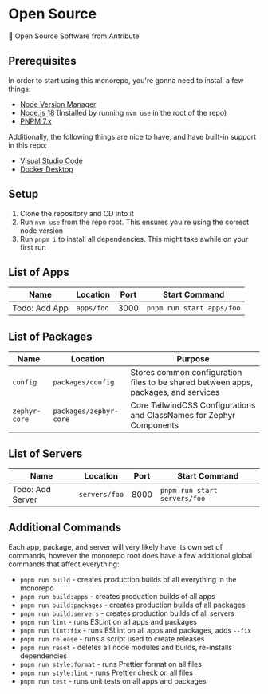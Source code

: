 # Open Source

💙 Open Source Software from Antribute

## Prerequisites

In order to start using this monorepo, you're gonna need to install a few things:

- [Node Version Manager](https://github.com/nvm-sh/nvm)
- [Node.js 18](https://nodejs.org/en/) (Installed by running `nvm use` in the root of the repo)
- [PNPM 7.x](https://pnpm.io/)

Additionally, the following things are nice to have, and have built-in support in this repo:

- [Visual Studio Code](https://code.visualstudio.com/)
- [Docker Desktop](https://www.docker.com/products/docker-desktop/)

## Setup

1. Clone the repository and CD into it
1. Run `nvm use` from the repo root. This ensures you're using the correct node version
1. Run `pnpm i` to install all dependencies. This might take awhile on your first run

## List of Apps

| Name          | Location   | Port | Start Command             |
| ------------- | ---------- | ---- | ------------------------- |
| Todo: Add App | `apps/foo` | 3000 | `pnpm run start apps/foo` |

## List of Packages

| Name          | Location               | Purpose                                                                             |
| ------------- | ---------------------- | ----------------------------------------------------------------------------------- |
| `config`      | `packages/config`      | Stores common configuration files to be shared between apps, packages, and services |
| `zephyr-core` | `packages/zephyr-core` | Core TailwindCSS Configurations and ClassNames for Zephyr Components                |

## List of Servers

| Name             | Location      | Port | Start Command                |
| ---------------- | ------------- | ---- | ---------------------------- |
| Todo: Add Server | `servers/foo` | 8000 | `pnpm run start servers/foo` |

## Additional Commands

Each app, package, and server will very likely have its own set of commands, however the monorepo
root does have a few additional global commands that affect everything:

- `pnpm run build` - creates production builds of all everything in the monorepo
- `pnpm run build:apps` - creates production builds of all apps
- `pnpm run build:packages` - creates production builds of all packages
- `pnpm run build:servers` - creates production builds of all servers
- `pnpm run lint` - runs ESLint on all apps and packages
- `pnpm run lint:fix` - runs ESLint on all apps and packages, adds `--fix`
- `pnpm run release` - runs a script used to create releases
- `pnpm run reset` - deletes all node modules and builds, re-installs dependencies
- `pnpm run style:format` - runs Prettier format on all files
- `pnpm run style:lint` - runs Prettier check on all files
- `pnpm run test` - runs unit tests on all apps and packages
